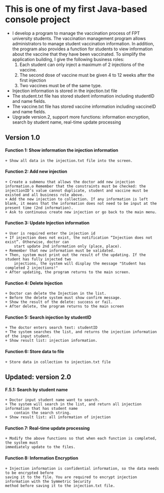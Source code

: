 # This is one of my first Java-based console project

* I develop a program to manage the vaccination process of FPT university students. The
vaccination management program allows administrators to manage student vaccination information. In
addition, the program also provides a function for students to view information about the vaccine that they have
been vaccinated. To simplify the application building, I give the following business roles:
	1. Each student can only inject a maximum of 2 injections of the vaccine.
	2. The second dose of vaccine must be given 4 to 12 weeks after the first injection
	3. Two vaccines must be of the same type.
* Injection information is stored in the injection.txt file
* The student.txt file has stored student information including studentID and name fields.
* The vaccine.txt file has stored vaccine information including vaccineID and name fields.
* Upgrade version.2, support more functions: information encryption, search by student name, real-time update
processing

## Version 1.0

#### Function 1: Show information the injection information
	+ Show all data in the injection.txt file into the screen.

#### Function 2: Add new injection
	+ Create a submenu that allows the doctor add new injection information.o Remember that the constraints must be checked: the 	injectionID’s value cannot duplicate, student and vaccine must be existed and all business role above.
	+ Add the new injection to collection. If any information is left blank, it means that the information does not need to be input at the present time (2nd information).
	+ Ask to continuous create new injection or go back to the main menu.

#### Function 3: Update Injection information
	+ User is required enter the injection id
	+ If injection does not exist, the notification “Injection does not exist”. Otherwise, doctor can
		start update 2nd information only (place, place).
	+ Remember that new information must be validated.
	+ Then, system must print out the result of the updating. If the student has fully injected two
		injections, the system will display the message "Student has completed 2 injections!"
	+ After updating, the program returns to the main screen.

#### Function 4: Delete Injection
	+ Doctor can delete the Injection in the list.
	+ Before the delete system must show confirm message.
	+ Show the result of the delete: success or fail.
	+ After delete, the program returns to the main screen

#### Function 5: Search injection by studentID
	+ The doctor enters search text: studentID
	+ The system searches the list, and returns the injection information of the input student.
	+ Show result list: injection information.

#### Function 6: Store data to file
	+ Store data in collection to injection.txt file


## Updated: version 2.0

#### F.5.1: Search by student name
	+ Doctor input student name want to search.
	+ The system will search in the list, and return all injection information that has student name
		contain the search string.
	+ Show result list: all information of injection

#### Function 7: Real-time update processing 
	+ Modify the above functions so that when each function is completed, the system must
	immediately update to the files.

#### Function 8: Information Encryption
	+ Injection information is confidential information, so the data needs to be encrypted before
	saving it to the file. You are required to encrypt injection information with the Symmetric Security
	method before saving it to the injection.txt file.